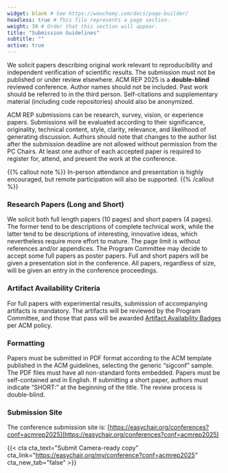 ```yaml
---
widget: blank # See https://wowchemy.com/docs/page-builder/
headless: true # This file represents a page section.
weight: 30 # Order that this section will appear.
title: "Submission Guidelines"
subtitle: ""
active: true
---
```

We solicit papers describing original work relevant to reproducibility and independent verification of scientific results. The submission must not be published or under review elsewhere. ACM REP 2025 is a **double-blind** reviewed conference. Author names should not be included. Past work should be referred to in the third person. Self-citations and supplementary material (including code repositories) should also be anonymized.

ACM REP submissions can be research, survey, vision, or experience papers. Submissions will be evaluated according to their significance, originality, technical content, style, clarity, relevance, and likelihood of generating discussion. Authors should note that changes to the author list after the submission deadline are not allowed without permission from the PC Chairs. At least one author of each accepted paper is required to register for, attend, and present the work at the conference. 

{{% callout note %}}
In-person attendance and presentation is highly encouraged, but remote participation will also be supported.
{{% /callout %}}

### Research Papers (Long and Short)

We solicit both full length papers (10 pages) and short papers (4 pages). The former tend to be descriptions of complete technical work, while the latter tend to be descriptions of interesting, innovative ideas, which nevertheless require more effort to mature. The page limit is without references and/or appendices. The Program Committee may decide to accept some full papers as poster papers. Full and short papers will be given a presentation slot in the conference. All papers, regardless of size, will be given an entry in the conference proceedings.

### Artifact Availability Criteria

For full papers with experimental results, submission of accompanying artifacts is mandatory. The artifacts will be reviewed by the Program Committee, and those that pass will be awarded [Artifact Availability Badges](https://www.acm.org/publications/policies/artifact-review-and-badging-current) per ACM policy.

### Formatting 

Papers must be submitted in PDF format according to the ACM template published in the ACM guidelines, selecting the generic “sigconf” sample. The PDF files must have all non-standard fonts embedded. Papers must be self-contained and in English. If submitting a short paper, authors must indicate “SHORT:” at the beginning of the title. The review process is double-blind. 

### Submission Site

The conference submission site is: [https://easychair.org/conferences?conf=acmrep2025](https://easychair.org/conferences?conf=acmrep2025)

{{< cta cta_text="Submit Camera-ready copy" cta_link="https://easychair.org/my/conference?conf=acmrep2025" cta_new_tab="false" >}}


